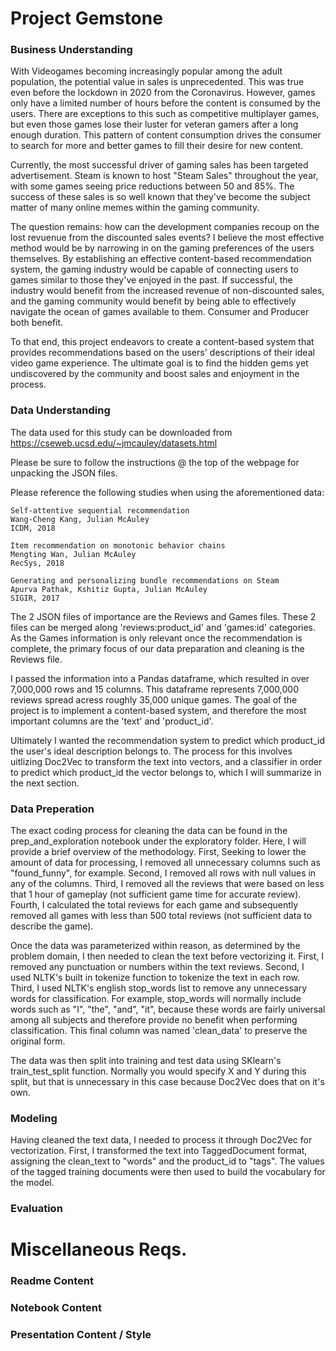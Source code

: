# Project Gemstone

### Business Understanding

With Videogames becoming increasingly popular among the adult population, the potential value in sales is unprecedented. This was true even before the lockdown in 2020 from the Coronavirus. However, games only have a limited number of hours before the content is consumed by the users. There are exceptions to this such as competitive multiplayer games, but even those games lose their luster for veteran gamers after a long enough duration. This pattern of content consumption drives the consumer to search for more and better games to fill their desire for new content.
    
Currently, the most successful driver of gaming sales has been targeted advertisement. Steam is known to host "Steam Sales" throughout the year, with some games seeing price reductions between 50 and 85%. The success of these sales is so well known that they've become the subject matter of many online memes within the gaming community.
    
The question remains: how can the development companies recoup on the lost revuenue from the discounted sales events? I believe the most effective method would be by narrowing in on the gaming preferences of the users themselves. By establishing an effective content-based recommendation system, the gaming industry would be capable of connecting users to games similar to those they've enjoyed in the past. If successful, the industry would benefit from the increased revenue of non-discounted sales, and the gaming community would benefit by being able to effectively navigate the ocean of games available to them. Consumer and Producer both benefit.
    
To that end, this project endeavors to create a content-based system that provides recommendations based on the users' descriptions of their ideal video game experience. The ultimate goal is to find the hidden gems yet undiscovered by the community and boost sales and enjoyment in the process. 
    
### Data Understanding
The data used for this study can be downloaded from https://cseweb.ucsd.edu/~jmcauley/datasets.html
    
Please be sure to follow the instructions @ the top of the webpage for unpacking the JSON files.
    
Please reference the following studies when using the aforementioned data:
    
    Self-attentive sequential recommendation  
    Wang-Cheng Kang, Julian McAuley  
    ICDM, 2018  

    Item recommendation on monotonic behavior chains  
    Mengting Wan, Julian McAuley  
    RecSys, 2018  

    Generating and personalizing bundle recommendations on Steam  
    Apurva Pathak, Kshitiz Gupta, Julian McAuley  
    SIGIR, 2017  

The 2 JSON files of importance are the Reviews and Games files. These 2 files can be merged along 'reviews:product_id' and 'games:id' categories. As the Games information is only relevant once the recommendation is complete, the primary focus of our data preparation and cleaning is the Reviews file.
    
I passed the information into a Pandas dataframe, which resulted in over 7,000,000 rows and 15 columns. This dataframe represents 7,000,000 reviews spread acress roughly 35,000 unique games. The goal of the project is to implement a content-based system, and therefore the most important columns are the 'text' and 'product_id'.
    
Ultimately I wanted the recommendation system to predict which product_id the user's ideal description belongs to. The process for this involves uitlizing Doc2Vec to transform the text into vectors, and a classifier in order to predict which product_id the vector belongs to, which I will summarize in the next section.
    
### Data Preperation
The exact coding process for cleaning the data can be found in the prep_and_exploration notebook under the exploratory folder. Here, I will provide a brief overview of the methodology. First, Seeking to lower the amount of data for processing, I removed all unnecessary columns such as "found_funny", for example. Second, I removed all rows with null values in any of the columns. Third, I removed all the reviews that were based on less that 1 hour of gameplay (not sufficient game time for accurate review). Fourth, I calculated the total reviews for each game and subsequently removed all games with less than 500 total reviews (not sufficient data to describe the game).
    
Once the data was parameterized within reason, as determined by the problem domain, I then needed to clean the text before vectorizing it. First, I removed any punctuation or numbers within the text reviews. Second, I used NLTK's built in tokenize function to tokenize the text in each row. Third, I used NLTK's english stop_words list to remove any unnecessary words for classification. For example, stop_words will normally include words such as "I", "the", "and", "it", because these words are fairly universal among all subjects and therefore provide no benefit when performing classification. This final column was named 'clean_data' to preserve the original form.
    
The data was then split into training and test data using SKlearn's train_test_split function. Normally you would specify X and Y during this split, but that is unnecessary in this case because Doc2Vec does that on it's own.
    
### Modeling
Having cleaned the text data, I needed to process it through Doc2Vec for vectorization. First, I transformed the text into TaggedDocument format, assigning the clean_text to "words" and the product_id to "tags". The values of the tagged training documents were then used to build the vocabulary for the model.
### Evaluation

# Miscellaneous Reqs.

### Readme Content

### Notebook Content

### Presentation Content / Style
